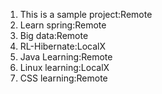 1. This is a sample project:Remote
2. Learn spring:Remote
3. Big data:Remote 
4. RL-Hibernate:LocalX
5. Java Learning:Remote
6. Linux learning:LocalX
7. CSS learning:Remote
